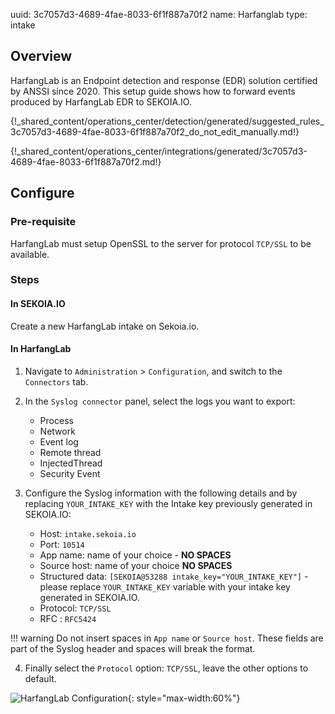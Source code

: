 uuid: 3c7057d3-4689-4fae-8033-6f1f887a70f2
name: Harfanglab
type: intake

## Overview

HarfangLab is an Endpoint detection and response (EDR) solution certified by ANSSI since 2020.
This setup guide shows how to forward events produced by HarfangLab EDR to SEKOIA.IO.

{!_shared_content/operations_center/detection/generated/suggested_rules_3c7057d3-4689-4fae-8033-6f1f887a70f2_do_not_edit_manually.md!}

{!_shared_content/operations_center/integrations/generated/3c7057d3-4689-4fae-8033-6f1f887a70f2.md!}

## Configure

### Pre-requisite

HarfangLab must setup OpenSSL to the server for protocol `TCP/SSL` to be available.

### Steps

#### In SEKOIA.IO

Create a new HarfangLab intake on Sekoia.io.

#### In HarfangLab

1. Navigate to `Administration` > `Configuration`, and switch to the `Connectors` tab.

2. In the `Syslog connector` panel, select the logs you want to export:

   - Process
   - Network
   - Event log
   - Remote thread
   - InjectedThread
   - Security Event

3. Configure the Syslog information with the following details and by replacing `YOUR_INTAKE_KEY` with the Intake key previously generated in SEKOIA.IO:
   - Host: `intake.sekoia.io`
   - Port: `10514`
   - App name: name of your choice - **NO SPACES**
   - Source host: name of your choice **NO SPACES**
   - Structured data: `[SEKOIA@53288 intake_key="YOUR_INTAKE_KEY"]` - please replace `YOUR_INTAKE_KEY` variable with your intake key generated in SEKOIA.IO.
   - Protocol: `TCP/SSL`
   - RFC : `RFC5424`

!!! warning
    Do not insert spaces in `App name` or `Source host`. These fields are part of the Syslog header and spaces will break the format.

4. Finally select the `Protocol` option: `TCP/SSL`, leave the other options to default.

![HarfangLab Configuration](/assets/operation_center/integration_catalog/endpoint/harfanglab/harfanglab_edr.png){: style="max-width:60%"}
